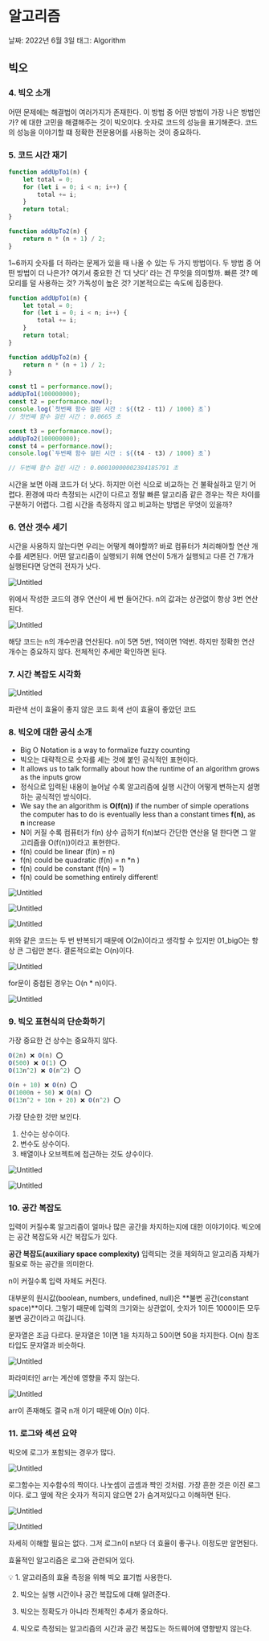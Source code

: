 # 알고리즘

날짜: 2022년 6월 3일
태그: Algorithm

## 빅오

### 4. 빅오 소개

어떤 문제에는 해결법이 여러가지가 존재한다. 이 방법 중 어떤 방법이 가장 나은 방법인가? 에 대한 고민을 해결해주는 것이 빅오이다. 숫자로 코드의 성능을 표기해준다. 코드의 성능을 이야기할 떄 정확한 전문용어를 사용하는 것이 중요하다. 

### 5. 코드 시간 재기

```jsx
function addUpTo1(n) {
    let total = 0;
    for (let i = 0; i < n; i++) {
        total += i;
    }
    return total;
}

function addUpTo2(n) {
    return n * (n + 1) / 2;
}
```

1~6까지 숫자를 더 하라는 문제가 있을 때 나올 수 있는 두 가지 방법이다. 두 방법 중 어떤 방법이 더 나은가? 여기서 중요한 건 ‘더 낫다’ 라는 건 무엇을 의미할까. 빠른 것? 메모리를 덜 사용하는 것? 가독성이 높은 것? 기본적으로는 속도에 집중한다.

```jsx
function addUpTo1(n) {
    let total = 0;
    for (let i = 0; i < n; i++) {
        total += i;
    }
    return total;
}

function addUpTo2(n) {
    return n * (n + 1) / 2;
}

const t1 = performance.now();
addUpTo1(100000000);
const t2 = performance.now();
console.log(`첫번째 함수 걸린 시간 : ${(t2 - t1) / 1000} 초`)
// 첫번째 함수 걸린 시간 : 0.0665 초

const t3 = performance.now();
addUpTo2(100000000);
const t4 = performance.now();
console.log(`두번째 함수 걸린 시간 : ${(t4 - t3) / 1000} 초`)

// 두번째 함수 걸린 시간 : 0.00010000002384185791 초
```

시간을 보면 아래 코드가 더 낫다. 하지만 이런 식으로 비교하는 건 불확실하고 믿기 어렵다. 환경에 따라 측정되는 시간이 다르고 정말 빠른 알고리즘 같은 경우는 작은 차이를 구분하기 어렵다. 그럼 시간을 측정하지 않고 비교하는 방법은 무엇이 있을까?

### 6. 연산 갯수 세기

시간을 사용하지 않는다면 우리는 어떻게 해야할까? 바로 컴퓨터가 처리해야할 연산 개수를 세면된다. 어떤 알고리즘이 실행되기 위해 연산이 5개가 실행되고 다른 건 7개가 실행된다면 당연히 전자가 낫다.

![Untitled](image/01_bigO/Untitled.png)

위에서 작성한 코드의 경우 연산이 세 번 들어간다. n의 값과는 상관없이 항상 3번 연산된다.

![Untitled](image/01_bigO/Untitled%201.png)

해당 코드는 n의 개수만큼 연산된다. n이 5면 5번, 1억이면 1억번.  하지만 정확한 연산 개수는 중요하지 않다. 전체적인 추세만 확인하면 된다.

### 7. 시간 복잡도 시각화

![Untitled](image/01_bigO/Untitled%202.png)

파란색 선이 효율이 좋지 않은 코드 회색 선이 효율이 좋았던 코드

### 8. 빅오에 대한 공식 소개

- Big O Notation is a way to formalize fuzzy counting
- 빅오는 대략적으로 숫자를 세는 것에 붙인 공식적인 표현이다.
- It allows us to talk formally about how the runtime of an algorithm grows as the inputs grow
- 정식으로 입력된 내용이 늘어날 수록 알고리즘에 실행 시간이 어떻게 변하는지 설명하는 공식적인 방식이다.
- We say the an algorithm is **O(f(n))** if the number of simple operations the computer has to do is eventually less than a constant times **f(n)**, as **n** increase
- N이 커질 수록 컴퓨터가 f(n) 상수 곱하기 f(n)보다 간단한 연산을 덜 한다면 그 알고리즘을 O(f(n))이라고 표현한다.
- f(n) could be linear (f(n) = n)
- f(n) could be quadratic (f(n) = n *n )
- f(n) could be constant (f(n) = 1)
- f(n) could be something entirely different!

![Untitled](image/01_bigO/Untitled%203.png)

![Untitled](image/01_bigO/Untitled%204.png)

![Untitled](image/01_bigO/Untitled%205.png)

위와 같은 코드는 두 번 반복되기 때문에 O(2n)이라고 생각할 수 있지만 01_bigO는 항상 큰 그림만 본다. 결론적으로는 O(n)이다.

![Untitled](image/01_bigO/Untitled%206.png)

for문이 중첩된 경우는 O(n * n)이다.

![Untitled](image/01_bigO/Untitled%207.png)

### 9. 빅오 표현식의 단순화하기

가장 중요한 건 상수는 중요하지 않다.

```jsx
O(2n) ❌ O(n) ⭕
O(500) ❌ O(1) ⭕
O(13n^2) ❌ O(n^2) ⭕

O(n + 10) ❌ O(n) ⭕
O(1000n + 50) ❌ O(n) ⭕
O(13n^2 + 10n + 20) ❌ O(n^2) ⭕
```

가장 단순한 것만 보인다.

1. 산수는 상수이다. 
2. 변수도 상수이다.
3. 배열이나 오브젝트에 접근하는 것도 상수이다.

![Untitled](image/01_bigO/Untitled%208.png)

![Untitled](image/01_bigO/Untitled%209.png)

### 10. 공간 복잡도

입력이 커질수록 알고리즘이 얼마나 많은 공간을 차지하는지에 대한 이야기이다. 빅오에는 공간 복잡도와 시간 복잡도가 있다.

**공간 복잡도(auxiliary space complexity)** 입력되는 것을 제외하고 알고리즘 자체가 필요로 하는 공간을 의미한다.

n이 커질수록 입력 자체도 커진다.

대부분의 원시값(boolean, numbers, undefined, null)은 **불변 공간(constant space)**이다. 그렇기 때문에 입력의 크기와는 상관없이, 숫자가 1이든 1000이든 모두 불변 공간이라고 여깁니다.

문자열은 조금 다르다. 문자열은 1이면 1을 차지하고 50이면 50을 차지한다. O(n) 참조 타입도 문자열과 비슷하다.

![Untitled](image/01_bigO/Untitled%2010.png)

파라미터인 arr는 계산에 영향을 주지 않는다.

![Untitled](image/01_bigO/Untitled%2011.png)

arr이 존재해도 결국 n개 이기 때문에 O(n) 이다.

### 11. 로그와 섹션 요약

빅오에 로그가 포함되는 경우가 많다.

![Untitled](image/01_bigO/Untitled%2012.png)

로그함수는 지수함수의 짝이다. 나눗셈이 곱셈과 짝인 것처럼. 가장 흔한 것은 이진 로그이다. 로그 옆에 작은 숫자가 적히지 않으면 2가 숨겨져있다고 이해하면 된다.

![Untitled](image/01_bigO/Untitled%2013.png)

![Untitled](image/01_bigO/Untitled%2014.png)

자세히 이해할 필요는 없다. 그저 로그n이 n보다 더 효율이 좋구나. 이정도만 알면된다.

효율적인 알고리즘은 로그와 관련되어 있다. 

<aside>
💡 1. 알고리즘의 효율 측정을 위해 빅오 표기법 사용한다.

2. 빅오는 실행 시간이나 공간 복잡도에 대해 알려준다.

3. 빅오는 정확도가 아니라 전체적인 추세가 중요하다.

4. 빅오로 측정되는 알고리즘의 시간과 공간 복잡도는 하드웨어에 영향받지 않는다.

</aside>

